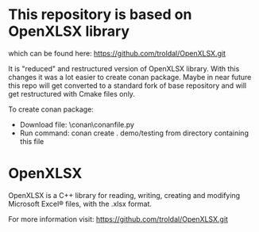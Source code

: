 # This repository is based on OpenXLSX library 
which can be found here:
https://github.com/troldal/OpenXLSX.git

It is "reduced" and restructured version of OpenXLSX library. With this changes it was a lot easier to create conan package.
Maybe in near future this repo will get converted to a standard fork of base repository and will get restructured with Cmake files only.

To create conan package:
- Download file: \conan\conanfile.py
- Run command: conan create . demo/testing from directory containing this file

# OpenXLSX

OpenXLSX is a C++ library for reading, writing, creating and modifying
Microsoft Excel® files, with the .xlsx format.

For more information visit:
https://github.com/troldal/OpenXLSX.git
